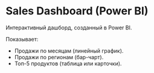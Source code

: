# Sales Dashboard (Power BI)

Интерактивный дашборд, созданный в Power BI.

Показывает:
- Продажи по месяцам (линейный график).
- Продажи по регионам (бар-чарт).
- Топ-5 продуктов (таблица или карточки).
